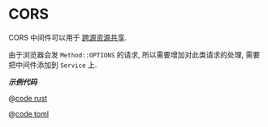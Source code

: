 # CORS

CORS 中间件可以用于 [跨源资源共享](https://developer.mozilla.org/zh-CN/docs/Web/HTTP/CORS).

由于浏览器会发 `Method::OPTIONS` 的请求, 所以需要增加对此类请求的处理, 需要把中间件添加到 `Service` 上.

_**示例代码**_

<CodeGroup>
  <CodeGroupItem title="main.rs" active>

@[code rust](../../../../codes/cors/src/main.rs)

  </CodeGroupItem>
  <CodeGroupItem title="Cargo.toml">

@[code toml](../../../../codes/cors/Cargo.toml)

  </CodeGroupItem>
</CodeGroup>
